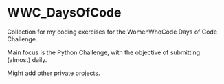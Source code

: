 # WWC_DaysOfCode

Collection for my coding exercises for the WomenWhoCode Days of Code Challenge. 

Main focus is the Python Challenge, with the objective of submitting (almost) daily.

Might add other private projects.
